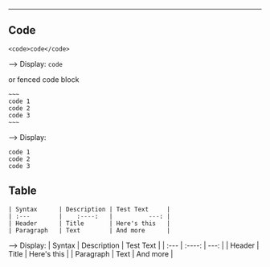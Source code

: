﻿

---

## Code

    <code>code</code>
 --> Display:
 <code>code</code>

or fenced code block

    ~~~
    code 1
    code 2
    code 3
    ~~~
--> Display:
~~~
code 1
code 2
code 3
~~~

## Table

~~~
| Syntax      | Description | Test Text     |
| :---        |    :----:   |          ---: |
| Header      | Title       | Here's this   |
| Paragraph   | Text        | And more      |
~~~
--> Display:
| Syntax      | Description | Test Text     |
| :---        |    :----:   |          ---: |
| Header      | Title       | Here's this   |
| Paragraph   | Text        | And more      |
